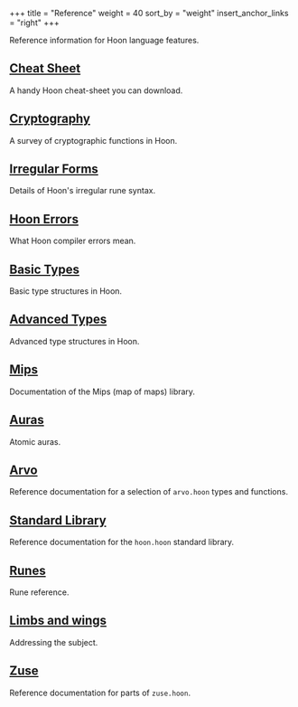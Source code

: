 +++
title = "Reference"
weight = 40
sort_by = "weight"
insert_anchor_links = "right"
+++

Reference information for Hoon language features.

## [Cheat Sheet](/language/hoon/reference/cheat-sheet)

A handy Hoon cheat-sheet you can download.

## [Cryptography](/language/hoon/reference/cryptography)

A survey of cryptographic functions in Hoon.

## [Irregular Forms](/language/hoon/reference/irregular)

Details of Hoon's irregular rune syntax.

## [Hoon Errors](/language/hoon/reference/hoon-errors)

What Hoon compiler errors mean.

## [Basic Types](/language/hoon/reference/basic)

Basic type structures in Hoon.

## [Advanced Types](/language/hoon/reference/advanced)

Advanced type structures in Hoon.

## [Mips](/language/hoon/reference/mips)

Documentation of the Mips (map of maps) library.

## [Auras](/language/hoon/reference/auras)

Atomic auras.

## [Arvo](/language/hoon/reference/arvo)

Reference documentation for a selection of `arvo.hoon` types and functions.

## [Standard Library](/language/hoon/reference/stdlib)

Reference documentation for the `hoon.hoon` standard library.

## [Runes](/language/hoon/reference/rune)

Rune reference.

## [Limbs and wings](/language/hoon/reference/limbs)

Addressing the subject.

## [Zuse](/language/hoon/reference/zuse)

Reference documentation for parts of `zuse.hoon`.
